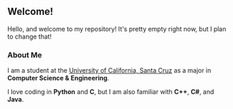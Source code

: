 ## Welcome!

Hello, and welcome to my repository! It's pretty empty right now, but I plan to change that!

### About Me

I am a student at the [University of California, Santa Cruz](https://www.ucsc.edu/)
as a major in **Computer Science & Engineering**.

I love coding in **Python** and **C**, but I am also familiar with **C++**, **C#**, and **Java**.
